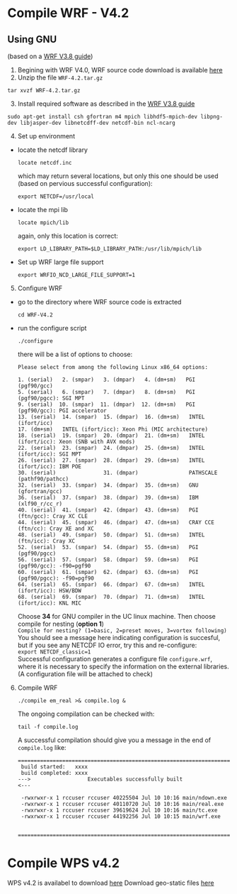 # Compile WRF - V4.2  
## Using GNU  

(based on a [WRF V3.8 guide](https://www.enviroware.com/installing-and-running-wrf-3-8-on-linux-ubuntu-lts-16-04-with-intel-i7-8-core-cpu/))

1. Begining with WRF V4.0, WRF source code download is available [here](https://github.com/wrf-model/WRF/releases)   
2. Unzip the file `WRF-4.2.tar.gz` 
  ```
  tar xvzf WRF-4.2.tar.gz
  ```
3. Install required software as described in the [WRF V3.8 guide](https://www.enviroware.com/installing-and-running-wrf-3-8-on-linux-ubuntu-lts-16-04-with-intel-i7-8-core-cpu/)  
  ```
  sudo apt-get install csh gfortran m4 mpich libhdf5-mpich-dev libpng-dev libjasper-dev libnetcdff-dev netcdf-bin ncl-ncarg
  ```
4. Set up environment
  - locate the netcdf library
    ```
    locate netcdf.inc
    ```
    which may return several locations, but only this one should be used (based on pervious successful configuration):  
    ```
    export NETCDF=/usr/local
    ```
  - locate the mpi lib  
    ```
    locate mpich/lib
    ```
    again, only this location is correct:  
    ```
    export LD_LIBRARY_PATH=$LD_LIBRARY_PATH:/usr/lib/mpich/lib
    ```
  - Set up WRF large file support 
    ```
    export WRFIO_NCD_LARGE_FILE_SUPPORT=1
    ```

5. Configure WRF
  - go to the directory where WRF source code is extracted
    ```
    cd WRF-V4.2
    ```
  - run the configure script
    ```
    ./configure
    ```
    there will be a list of options to choose:  
    ```
    Please select from among the following Linux x86_64 options:

    1. (serial)   2. (smpar)   3. (dmpar)   4. (dm+sm)   PGI (pgf90/gcc)
    5. (serial)   6. (smpar)   7. (dmpar)   8. (dm+sm)   PGI (pgf90/pgcc): SGI MPT
    9. (serial)  10. (smpar)  11. (dmpar)  12. (dm+sm)   PGI (pgf90/gcc): PGI accelerator
    13. (serial)  14. (smpar)  15. (dmpar)  16. (dm+sm)   INTEL (ifort/icc)
    17. (dm+sm)   INTEL (ifort/icc): Xeon Phi (MIC architecture)
    18. (serial)  19. (smpar)  20. (dmpar)  21. (dm+sm)   INTEL (ifort/icc): Xeon (SNB with AVX mods)
    22. (serial)  23. (smpar)  24. (dmpar)  25. (dm+sm)   INTEL (ifort/icc): SGI MPT
    26. (serial)  27. (smpar)  28. (dmpar)  29. (dm+sm)   INTEL (ifort/icc): IBM POE
    30. (serial)               31. (dmpar)                PATHSCALE (pathf90/pathcc)
    32. (serial)  33. (smpar)  34. (dmpar)  35. (dm+sm)   GNU (gfortran/gcc)
    36. (serial)  37. (smpar)  38. (dmpar)  39. (dm+sm)   IBM (xlf90_r/cc_r)
    40. (serial)  41. (smpar)  42. (dmpar)  43. (dm+sm)   PGI (ftn/gcc): Cray XC CLE
    44. (serial)  45. (smpar)  46. (dmpar)  47. (dm+sm)   CRAY CCE (ftn/cc): Cray XE and XC
    48. (serial)  49. (smpar)  50. (dmpar)  51. (dm+sm)   INTEL (ftn/icc): Cray XC
    52. (serial)  53. (smpar)  54. (dmpar)  55. (dm+sm)   PGI (pgf90/pgcc)
    56. (serial)  57. (smpar)  58. (dmpar)  59. (dm+sm)   PGI (pgf90/gcc): -f90=pgf90
    60. (serial)  61. (smpar)  62. (dmpar)  63. (dm+sm)   PGI (pgf90/pgcc): -f90=pgf90
    64. (serial)  65. (smpar)  66. (dmpar)  67. (dm+sm)   INTEL (ifort/icc): HSW/BDW
    68. (serial)  69. (smpar)  70. (dmpar)  71. (dm+sm)   INTEL (ifort/icc): KNL MIC
    ```
    Choose **34** for GNU compiler in the UC linux machine. Then choose compile for nesting (**option 1**)  
    ```Compile for nesting? (1=basic, 2=preset moves, 3=vortex following)```  
    You should see a message here indicating configuration is succesful, but if you see any NETCDF IO error, try this and re-configure:  
    ```export NETCDF_classic=1```  
    Successful configuration generates a configure file `configure.wrf`, where it is necessary to specify the information on the external libraries.  
    (A configuration file will be attached to check)  
    
6. Compile WRF
    ```
    ./compile em_real >& compile.log & 
    ```
   The ongoing compilation can be checked with:  
   ```
   tail -f compile.log 
   ```
   A successful compilation should give you a message in the end of `compile.log` like:  
   ```
   ==========================================================================
    build started:   xxxx
    build completed: xxxx
   --->                  Executables successfully built                  <---
 
    -rwxrwxr-x 1 rccuser rccuser 40225504 Jul 10 10:16 main/ndown.exe
    -rwxrwxr-x 1 rccuser rccuser 40110720 Jul 10 10:16 main/real.exe
    -rwxrwxr-x 1 rccuser rccuser 39619624 Jul 10 10:16 main/tc.exe
    -rwxrwxr-x 1 rccuser rccuser 44192256 Jul 10 10:15 main/wrf.exe

    ==========================================================================

   ```
 
# Compile WPS v4.2
  
WPS v4.2 is availabel to download [here](https://github.com/wrf-model/WPS/releases)
Download geo-static files [here](https://www2.mmm.ucar.edu/wrf/users/download/get_sources_wps_geog.html)
